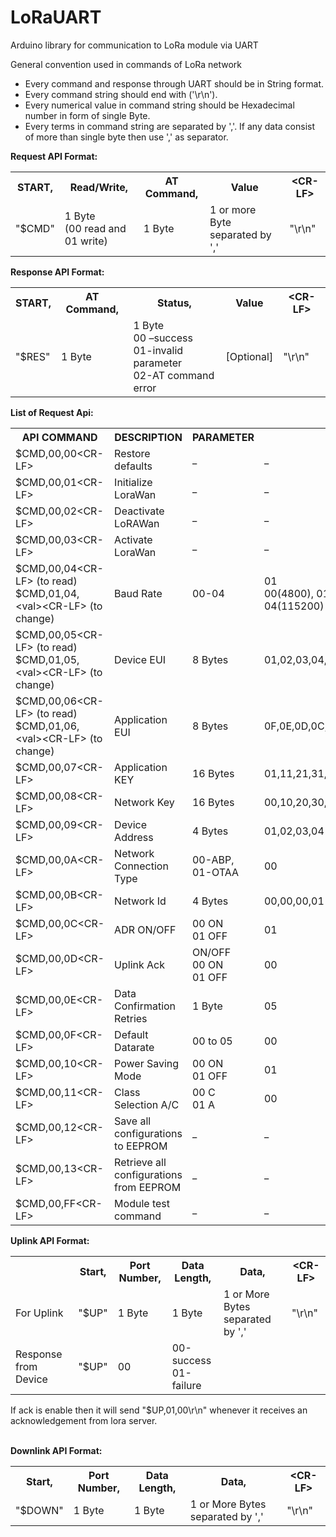 # LoRaUART
Arduino library for communication to LoRa module via UART

General convention used in commands of LoRa network<br/>
<ul>
<li>Every command and response through UART should be in String format.</li>
<li>Every command string should end with <CR-LF> ('\r\n').</li>
<li>Every numerical value in command string should be Hexadecimal number in form of single
Byte.</li>
<li>Every terms in command string are separated by ','. If any data consist of more than single
byte then use ',' as separator.</li>
</ul>
<b>Request API Format:</b><br/>
<table>
<tr>
  <th>START,</th>
  <th>Read/Write,</th>
  <th>AT Command,</th>
  <th>Value</th>
  <th>&ltCR-LF&gt</th>
</tr>
<tr>
  <td>"$CMD"</td>
  <td>1 Byte<br/>
  (00 read and 01 write)</td>
  <td>1 Byte</td>
  <td>1 or more Byte separated by ','</td>
  <td>"\r\n"</td>
</tr>
</table>

<b>Response API Format:</b><br/>

<table>
<tr>
    <th>START,</th>
    <th>AT Command,</th>
    <th>Status,</th>
    <th>Value</th>
    <th>&ltCR-LF&gt</th>
</tr>
<tr>
<td>"$RES"</td>
<td>1 Byte</td>
<td>1 Byte<br/>
    00 –success<br/>
    01-invalid parameter<br/>
    02-AT command error<br/></td>
 <td>[Optional]</td>
 <td>"\r\n"</td>
</tr>
</table>

<b>List of Request Api:</b><br/>
<table>
<tr>
<th>API COMMAND</th>
<th>DESCRIPTION</th>
<th>PARAMETER</th>
<th>DEFAULTS</th>
</tr>
<tr>
<td>$CMD,00,00&ltCR-LF&gt</td>
<td>Restore defaults</td>
<td>_</td>
<td>_</td>
</tr>
<tr>
<td>$CMD,00,01&ltCR-LF&gt</td>
<td>Initialize LoraWan</td>
<td>_</td>
<td>_</td>
</tr>
<tr>
<td>$CMD,00,02&ltCR-LF&gt</td>
<td>Deactivate LoRAWan</td>
<td>_</td>
<td>_</td>
</tr>
<tr>
<td>$CMD,00,03&ltCR-LF&gt</td>
<td>Activate LoraWan</td>
<td>_</td>
<td>_</td>
</tr>
<tr>
<td>$CMD,00,04&ltCR-LF&gt (to read)<br/>$CMD,01,04,&ltval&gt&ltCR-LF&gt (to change)</td>
<td>Baud Rate</td>
<td>00-04</td>
<td> 01<br/> 00(4800), 01(9600), 02(19200), 03(57600), 04(115200)</td>
</tr>
<tr>
<td>$CMD,00,05&ltCR-LF&gt (to read) <br/>$CMD,01,05,&ltval&gt&ltCR-LF&gt (to change)</td>
<td>Device EUI</td>
<td>8 Bytes</td>
<td>01,02,03,04,05,06,07,08</td>
</tr>
<tr>
<td>$CMD,00,06&ltCR-LF&gt (to read) <br/>$CMD,01,06,&ltval&gt&ltCR-LF&gt (to change)</td>
<td>Application EUI</td>
<td>8 Bytes</td>
<td>0F,0E,0D,0C,0B,0A,09,08</td>
</tr>
<tr>
<td>$CMD,00,07&ltCR-LF&gt</td>
<td>Application KEY</td>
<td>16 Bytes</td>
<td>01,11,21,31,41,51,61,71,81,91,A1,B1,C1,D1,E1,F1</td>
</tr>
<tr>
<td>$CMD,00,08&ltCR-LF&gt</td>
<td>Network Key</td>
<td>16 Bytes</td>
<td>00,10,20,30,40,50,60,70,80,90,A0,B0,C0,D0,E0,F0</td>
</tr>
<tr>
<td>$CMD,00,09&ltCR-LF&gt</td>
<td>Device Address</td>
<td>4 Bytes</td>
<td>01,02,03,04</td>
</tr>
<tr>
<td>$CMD,00,0A&ltCR-LF&gt</td>
<td>Network Connection Type</td>
<td>00-ABP,<br/>01-OTAA</td>
<td>00</td>
</tr> 
<tr>
<td>$CMD,00,0B&ltCR-LF&gt</td>
<td>Network Id</td>
<td>4 Bytes</td>
<td>00,00,00,01</td>
</tr> 
<tr>
<td>$CMD,00,0C&ltCR-LF&gt</td>
<td>ADR ON/OFF</td>
<td>00 ON<br/>01 OFF</td>
<td>01</td>
</tr> 
<tr>
<td>$CMD,00,0D&ltCR-LF&gt</td>
<td>Uplink Ack</td>
<td>ON/OFF<br/>00 ON<br/>01 OFF</td>
<td>00</td>
</tr> 
<tr>
<td>$CMD,00,0E&ltCR-LF&gt</td>
<td>Data Confirmation Retries</td>
<td>1 Byte</td>
<td>05</td>
</tr>
<tr>
<td>$CMD,00,0F&ltCR-LF&gt</td>
<td>Default Datarate</td>
<td>00 to 05</td>
<td>00</td>
</tr>
<tr>
<td>$CMD,00,10&ltCR-LF&gt</td>
<td>Power Saving Mode</td>
<td>00 ON<br/>01 OFF</td>
<td>01</td>
</tr> 
<tr>
<td>$CMD,00,11&ltCR-LF&gt</td>
<td>Class Selection A/C</td>
<td>00 C<br/>01 A</td>
<td>00</td>
</tr>
<tr>
<td>$CMD,00,12&ltCR-LF&gt</td>
<td>Save all configurations to EEPROM</td>
<td>_</td>
<td>_</td>
</tr> 
<tr>
<td>$CMD,00,13&ltCR-LF&gt</td>
<td>Retrieve all configurations from EEPROM</td>
<td>_</td>
<td>_</td>
</tr>
<tr>
<td>$CMD,00,FF&ltCR-LF&gt</td>
<td>Module test command</td>
<td>_</td>
<td>_</td>
</tr>
</table>

<b>Uplink API Format:</b><br/>
<table>
<tr>
<th></th>
<th>Start,</th>
<th>Port Number,</th>
<th>Data Length,</th>
<th>Data,</th>
<th>&ltCR-LF&gt</th>
</tr>
<tr>
<td>For Uplink</td>
<td>"$UP"</td>
<td>1 Byte</td>
<td>1 Byte</td>
<td>1 or More Bytes separated by ','</td>
<td>"\r\n"</td>
</tr>
<tr>
<td>Response from Device</td>
<td>"$UP"</td>
<td>00</td>
<td>00-success<br/>01-failure</td>
<td></td>
<td></td>
</tr>
</table>
If ack is enable then it will send "$UP,01,00\r\n" whenever it receives an acknowledgement from
lora server.<br/><br/>

<b>Downlink API Format:</b><br/>
<table>
<tr>
<th>Start,</th>
<th>Port Number,</th>
<th>Data Length,</th>
<th>Data,</th>
<th>&ltCR-LF&gt</th>
</tr>
<tr>
<td>"$DOWN"</td>
<td>1 Byte</td>
<td>1 Byte</td>
<td>1 or More Bytes separated by ','</td>
<td>"\r\n"</td>
</tr>
</table>
